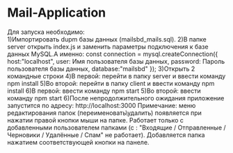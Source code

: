 # Mail-Application
Для запуска необходимо:<br/>
1)Импортировать dupm базы данных (mailsbd_mails.sql).
2)В папке server открыть index.js и заменить параметры подключения к базе данных MySQL.А именно:
const connection = mysql.createConnection({
  host:"localhost",
  user: Имя пользователя базы данных,
  password: Пароль пользователя базы данных,
  database:"mailsbd"
});
3)Открыть 2 командные строки
4)В первой: перейти в папку server и ввести команду npm install
5)Во второй: перейти в папку client и ввести команду npm install
6)В первой:  ввести команду npm start
5)Во второй:  ввести команду npm start
6)После непродолжительного ожидания приложение запустится по адресу: http://localhost:3000
Примечание: меню редактирования папок (переименовать\удалить) появляется при нажатии правой кнопки мыши на папке. 
Работает только с добавленными пользователем папками (с : "Входящие / Отправленные / Черновики / Удалённые / Спам" не работает).
Добавляется папка нажатием соответствующей кнопки на панеле.
